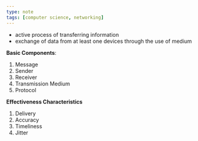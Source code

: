 ```yaml
---
type: note
tags: [computer science, networking]
---
```

- active process of transferring information
- exchange of data from at least one devices through the use of medium

**Basic Components**:
1. Message
2. Sender
3. Receiver
4. Transmission Medium
5. Protocol

**Effectiveness Characteristics**
1. Delivery
2. Accuracy
3. Timeliness
4. Jitter
